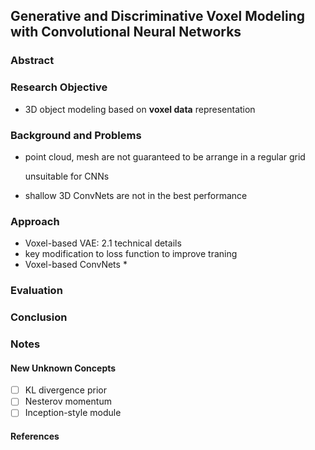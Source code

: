 ## Generative and Discriminative Voxel Modeling with Convolutional Neural Networks

### Abstract



### Research Objective

* 3D object modeling based on **voxel data** representation

### Background and Problems

* point cloud, mesh are not guaranteed to be arrange in a regular grid

  unsuitable for CNNs

* shallow 3D ConvNets are not in the best performance

### Approach

* Voxel-based VAE: 2.1 technical details
* key modification to loss function to improve traning
* Voxel-based ConvNets
  * 

### Evaluation



### Conclusion



### Notes



#### New Unknown Concepts

- [ ] KL divergence prior
- [ ] Nesterov momentum
- [ ] Inception-style module

#### References












